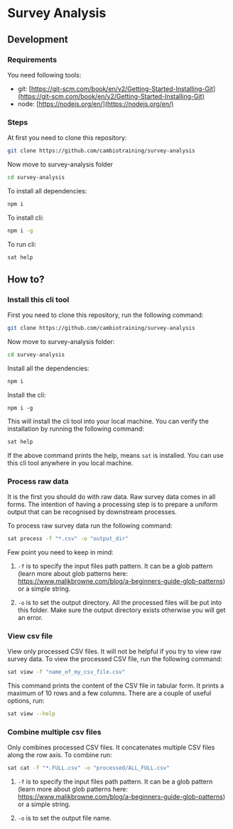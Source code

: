 # Survey Analysis

## Development

### Requirements
You need following tools:

- git: [https://git-scm.com/book/en/v2/Getting-Started-Installing-Git](https://git-scm.com/book/en/v2/Getting-Started-Installing-Git)
- node: [https://nodejs.org/en/](https://nodejs.org/en/)

### Steps

At first you need to clone this repository:

```bash
git clone https://github.com/cambiotraining/survey-analysis
```

Now move to survey-analysis folder

```bash
cd survey-analysis
```

To install all dependencies:

```bash
npm i
```

To install cli:

```bash
npm i -g
```

To run cli:

```bash
sat help
```

## How to?
### Install this cli tool

First you need to clone this repository, run the following command:

```bash
git clone https://github.com/cambiotraining/survey-analysis
```

Now move to survey-analysis folder:

```bash
cd survey-analysis
```

Install all the dependencies:

```bash
npm i
```

Install the cli:
```
npm i -g
```

This will install the cli tool into your local machine. You can verify the installation by running the following command:

```bash
sat help
```

If the above command prints the help, means `sat` is installed. You can use this cli tool anywhere in you local machine.

### Process raw data

It is the first you should do with raw data. Raw survey data comes in all forms. The intention of having a processing step is to prepare a uniform output that can be recognised by downstream processes.

To process raw survey data run the following command:

```bash
sat process -f "*.csv" -o "output_dir"
```
 Few point you need to keep in mind:

 1. `-f` is to specify the input files path pattern. It can be a glob pattern (learn more about glob patterns here: https://www.malikbrowne.com/blog/a-beginners-guide-glob-patterns) or a simple string.

 1. `-o` is to set the output directory. All the processed files will be put into this folder. Make sure the output directory exists otherwise you will get an error.

 ### View csv file

 View only processed CSV files. It will not be helpful if you try to view raw survey data. To view the processed CSV file, run the following command:
```bash
sat view -f "name_of_my_csv_file.csv"
```
This command prints the content of the CSV file in tabular form. It prints a maximum of 10 rows and a few columns. There are a couple of useful options, run:

```bash
sat view --help
```

### Combine multiple csv files
Only combines processed CSV files. It concatenates multiple CSV files along the row axis. To combine run:

```bash
sat cat -f "*.FULL.csv" -o "processed/ALL_FULL.csv"
```

 1. `-f` is to specify the input files path pattern. It can be a glob pattern (learn more about glob patterns here: https://www.malikbrowne.com/blog/a-beginners-guide-glob-patterns) or a simple string.

 1. `-o` is to set the output file name.
